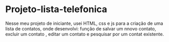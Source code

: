 # Projeto-lista-telefonica 
Nesse meu projeto  de iniciante, usei HTML, css e js para a criação de uma lista de contatos, onde desenvolvi: função de salvar um nnovo contato, excluir um contato , editar
um contato e pesquisar por um contat existente.
